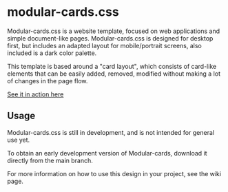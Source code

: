 # modular-cards.css

Modular-cards.css is a website template, focused on web applications and simple document-like pages. Modular-cards.css is designed for desktop first, but includes an adapted layout for mobile/portrait screens, also included is a dark color palette.

This template is based around a "card layout", which consists of card-like elements that can be easily added, removed, modified without making a lot of changes in the page flow.

[See it in action here](https://ldaros.github.io/modular-cards.css/)

## Usage

Modular-cards.css is still in development, and is not intended for general use yet.

To obtain an early development version of Modular-cards, download it directly from the main branch.

For more information on how to use this design in your project, see the wiki page.

